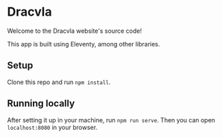 # Dracvla

Welcome to the Dracvla website's source code!

This app is built using Eleventy, among other libraries.

## Setup

Clone this repo and run `npm install`.


## Running locally

After setting it up in your machine, run `npm run serve`. Then you can open
`localhost:8080` in your browser.
